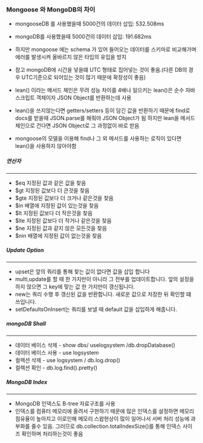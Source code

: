 ### Mongoose 와 MongoDB의 차이

-   mongooseDB 를 사용했을때 5000건의 데이터 삽입: 532.508ms
-   mongoDB를 사용했을때 5000건의 데이터 삽입: 191.682ms
-   하지만 mongoose 에는 schema 가 있어 들어오는 데이터를 스키마로 비교해가며 에러를 발생시켜 올바르지 않은 타입의 유입을 방지
-   참고 mongoDB에 시간을 넣을떄 UTC 형태로 집어넣는 것이 좋음.(다른 DB의 경우 UTC기준으로 되어있는 것이 많기 때문에 확장성이 좋음)

-   lean() 이라는 메서드 체인은 무려 성능 차이를 4배나 일으키는 lean()은 순수 자바스크립트 객체이자 JSON Object를 반환하는데 사용
-   lean()을 쓰지않는다면 getters/setters 등이 담긴 값을 반환하기 때문에 find로 docs를 받을때 JSON.parse를 해줘야 JSON Object가 됨
    하지만 lean을 메서드 체인으로 건다면 JSON Object로 그 과정없이 바로 받음
-   mongoose의 모델을 이용해 find나 그 외 메서드를 사용하는 로직이 있다면 lean()을 사용하지 않아야함

##### 연산자

---

-   $eq 지정된 값과 같은 값을 찾음
-   $gt 지정된 값보다 더 큰것을 찾음
-   $gte 지정된 값보다 더 크거나 같은것을 찾음
-   $in 배열에 지정된 값이 있는것을 찾음
-   $lt 지정된 값보다 더 작은것을 찾음
-   $lte 지정된 값보다 더 작거나 같은것을 찾음
-   $ne 지정된 값과 같지 않은 모든것을 찾음
-   $nin 배열에 지정된 값이 없는것을 찾음

##### Update Option

---

-   upset은 앞의 쿼리를 통해 찾는 값이 없다면 값을 삽입 합니다
-   multi,update를 할 때 한 가지만이 아니라 그 전부를 업데이트합니다. 앞의 설정을 하지 않으면 그 key에 맞는 값 한 가지만이 갱신됩니다.
-   new는 쿼리 수행 후 갱신된 값을 반환합니다. 새로운 값으로 저장한 뒤 확인할 떄 쓰입니다.
-   setDefaultsOnInsert는 쿼리를 보낼 때 default 값을 삽입하게 해줍니다.

##### mongoDB Shall

---

-   데이터 베이스 삭제 - show dbs/ uselogsystem /db.dropDatabase()
-   데이터 베이스 사용 - use logsystem
-   컬렉션 삭제 - use logsystem / db.log.drop()
-   컬렉션 확인 - db.log.find().pretty()

##### MongoDB Index

---

-   MongoDB 인덱스도 B-tree 자료구조를 사용
-   인덱스를 컴퓨터 메모리에 올려서 구현하기 때문에 많은 인덱스를 설정하면 메모리 점유율이 높아지고 이로인해 메모리 스왑현상이 많이 일어나서
    서버 처리 성능에 과부화를 줄수 있음. 그러므로 db.collection.totalIndexSize()를 통해 인덱스 사이즈 확인하며 처리하는것이 좋음
